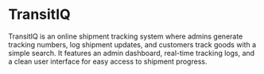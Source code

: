 # TransitIQ
TransitIQ is an online shipment tracking system where admins generate tracking numbers, log shipment updates, and customers track goods with a simple search. It features an admin dashboard, real-time tracking logs, and a clean user interface for easy access to shipment progress.
